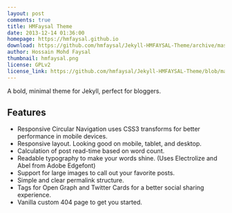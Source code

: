 ```yaml
---
layout: post
comments: true
title: HMFaysal Theme
date: 2013-12-14 01:36:00
homepage: https://hmfaysal.github.io
download: https://github.com/hmfaysal/Jekyll-HMFAYSAL-Theme/archive/master.zip
author: Hossain Mohd Faysal
thumbnail: hmfaysal.png
license: GPLv2
license_link: https://github.com/hmfaysal/Jekyll-HMFAYSAL-Theme/blob/master/LICENSE
---
```


A bold, minimal theme for Jekyll, perfect for bloggers.

## Features

* Responsive Circular Navigation uses CSS3 transforms for better performance in mobile devices.
* Responsive layout. Looking good on mobile, tablet, and desktop.
* Calculation of post read-time based on word count.
* Readable typography to make your words shine. (Uses Electrolize and Abel from Adobe Edgefont)
* Support for large images to call out your favorite posts.
* Simple and clear permalink structure.
* Tags for Open Graph and Twitter Cards for a better social sharing experience.
* Vanilla custom 404 page to get you started.
